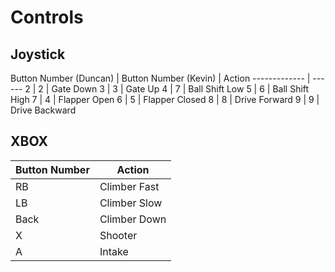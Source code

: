# Controls
## Joystick

Button Number (Duncan) | Button Number (Kevin) | Action
------------- | ------
2 | 2 | Gate Down
3 | 3 | Gate Up
4 | 7 | Ball Shift Low
5 | 6 | Ball Shift High
7 | 4 | Flapper Open
6 | 5 | Flapper Closed
8 | 8 | Drive Forward
9 | 9 | Drive Backward

## XBOX

Button Number | Action
------------- | ------
RB | Climber Fast
LB | Climber Slow
Back | Climber Down
X | Shooter
A | Intake
